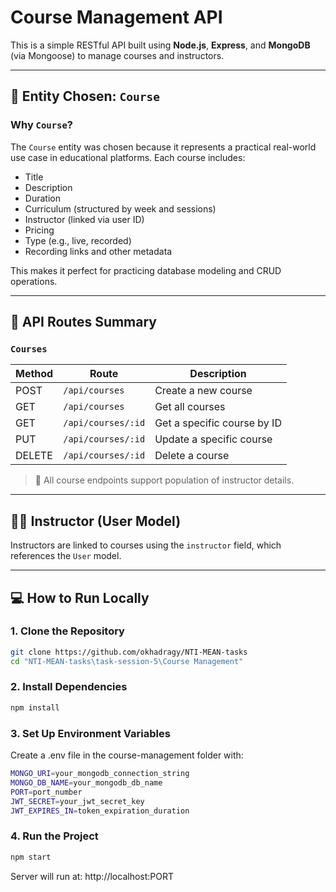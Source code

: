 # Course Management API

This is a simple RESTful API built using **Node.js**, **Express**, and **MongoDB** (via Mongoose) to manage courses and instructors.

---

## 🧠 Entity Chosen: `Course`

### Why `Course`?
The `Course` entity was chosen because it represents a practical real-world use case in educational platforms. Each course includes:
- Title
- Description
- Duration
- Curriculum (structured by week and sessions)
- Instructor (linked via user ID)
- Pricing
- Type (e.g., live, recorded)
- Recording links and other metadata

This makes it perfect for practicing database modeling and CRUD operations.

---

## 🚀 API Routes Summary

### `Courses`

| Method | Route                   | Description                       |
|--------|-------------------------|-----------------------------------|
| POST   | `/api/courses`          | Create a new course               |
| GET    | `/api/courses`          | Get all courses                   |
| GET    | `/api/courses/:id`      | Get a specific course by ID       |
| PUT    | `/api/courses/:id`      | Update a specific course          |
| DELETE | `/api/courses/:id`      | Delete a course                   |

> 🔁 All course endpoints support population of instructor details.

---

## 👨‍🏫 Instructor (User Model)

Instructors are linked to courses using the `instructor` field, which references the `User` model.

---

## 💻 How to Run Locally

### 1. Clone the Repository

```bash
git clone https://github.com/okhadragy/NTI-MEAN-tasks
cd "NTI-MEAN-tasks\task-session-5\Course Management"
```

### 2. Install Dependencies

```bash
npm install
```

### 3. Set Up Environment Variables

Create a .env file in the course-management folder with:

```bash
MONGO_URI=your_mongodb_connection_string
MONGO_DB_NAME=your_mongodb_db_name
PORT=port_number
JWT_SECRET=your_jwt_secret_key
JWT_EXPIRES_IN=token_expiration_duration
```

### 4. Run the Project

```bash
npm start
```

Server will run at: http://localhost:PORT


